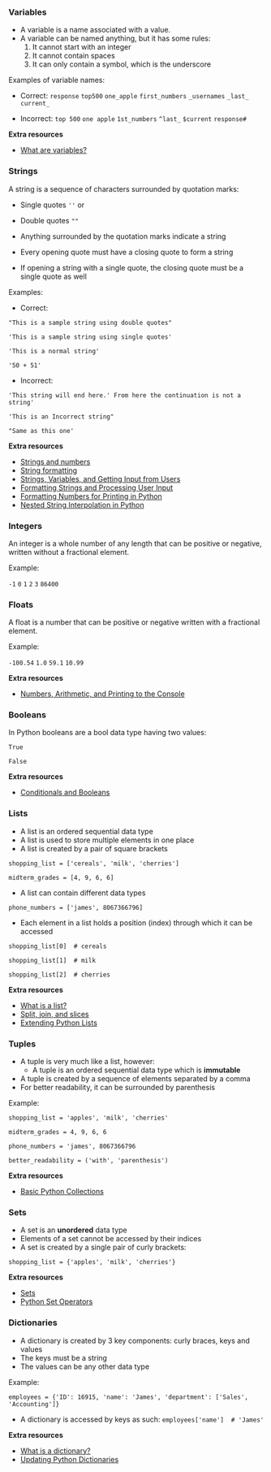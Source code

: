 ### Variables
- A variable is a name associated with a value.
- A variable can be named anything, but it has some rules:
    1. It cannot start with an integer
    2. It cannot contain spaces
    3. It can only contain a symbol, which is the underscore

Examples of variable names:
- Correct:
`response`
`top500`
`one_apple`
`first_numbers`
`_usernames`
`_last_`
`current_`


- Incorrect:
`top 500`
`one apple`
`1st_numbers`
`^last_`
`$current`
`response#`

**Extra resources**

- [What are variables?](https://python.tecladocode.com/1_age_program/2_variables.html#what-are-variables)

### Strings
A string is a sequence of characters surrounded by quotation marks:
- Single quotes `''`
or
- Double quotes `""`


- Anything surrounded by the quotation marks indicate a string
- Every opening quote must have a closing quote to form a string
- If opening a string with a single quote, the closing quote must be a single quote as well

Examples:
- Correct:

`"This is a sample string using double quotes"`

`'This is a sample string using single quotes'`

`'This is a normal string'`

`'50 + 51'`

- Incorrect:

`'This string will end here.' From here the continuation is not a string'`

`'This is an Incorrect string"`

`"Same as this one'`

**Extra resources**
- [Strings and numbers](https://python.tecladocode.com/1_age_program/1_strings_numbers.html)
- [String formatting](https://python.tecladocode.com/1_age_program/4_string_formatting.html#what-is-string-formatting)
- [Strings, Variables, and Getting Input from Users](https://www.teclado.com/30-days-of-python/python-30-day-2-strings-variables)
- [Formatting Strings and Processing User Input](https://www.teclado.com/30-days-of-python/python-30-day-3-string-formatting)
- [Formatting Numbers for Printing in Python](https://blog.teclado.com/python-formatting-numbers-for-printing/)
- [Nested String Interpolation in Python](https://blog.teclado.com/python-nested-string-interpolation/)

### Integers
An integer is a whole number of any length that can be positive or negative, written without a fractional element.

Example:

`-1` `0` `1` `2` `3` `86400`


### Floats
A float is a number that can be positive or negative written with a fractional element.

Example:

`-100.54` `1.0` `59.1` `10.99`

**Extra resources**
- [Numbers, Arithmetic, and Printing to the Console](https://www.teclado.com/30-days-of-python/python-30-day-1-numbers-printing)

### Booleans
In Python booleans are a bool data type having two values:

`True`

`False`

**Extra resources**
- [Conditionals and Booleans](https://www.teclado.com/30-days-of-python/python-30-day-5-conditionals-booleans)

### Lists
- A list is an ordered sequential data type
- A list is used to store multiple elements in one place
- A list is created by a pair of square brackets

`shopping_list = ['cereals', 'milk', 'cherries']`

`midterm_grades = [4, 9, 6, 6]`

- A list can contain different data types

`phone_numbers = ['james', 8067366796]`

- Each element in a list holds a position (index) through which it can be accessed

`shopping_list[0]  # cereals`

`shopping_list[1]  # milk`

`shopping_list[2]  # cherries`

**Extra resources**
- [What is a list?](https://python.tecladocode.com/2_countries_visited/1_lists.html)
- [Split, join, and slices](https://www.teclado.com/30-days-of-python/python-30-day-7-split-join)
- [Extending Python Lists](https://blog.teclado.com/python-extending-lists/)

### Tuples
- A tuple is very much like a list, however:
  - A tuple is an ordered sequential data type which is **immutable**
- A tuple is created by a sequence of elements separated by a comma
- For better readability, it can be surrounded by parenthesis

Example:

`shopping_list = 'apples', 'milk', 'cherries'`

`midterm_grades = 4, 9, 6, 6`

`phone_numbers = 'james', 8067366796`

`better_readability = ('with', 'parenthesis')`

**Extra resources**
- [Basic Python Collections](https://www.teclado.com/30-days-of-python/python-30-day-4-lists-tuples)

### Sets
- A set is an **unordered** data type
- Elements of a set cannot be accessed by their indices
- A set is created by a single pair of curly brackets:

`shopping_list = {'apples', 'milk', 'cherries'}`

**Extra resources**
- [Sets](https://www.teclado.com/30-days-of-python/python-30-day-11-sets)
- [Python Set Operators](https://blog.teclado.com/python-set-operators/)

### Dictionaries
- A dictionary is created by 3 key components:
curly braces, keys and values
- The keys must be a string
- The values can be any other data type

Example:
```
employees = {'ID': 16915, 'name': 'James', 'department': ['Sales', 'Accounting']}
```

- A dictionary is accessed by keys as such:
`employees['name']  # 'James'`

**Extra resources**
- [What is a dictionary?](https://python.tecladocode.com/2_countries_visited/1_lists.html)
- [Updating Python Dictionaries](https://blog.teclado.com/python-updating-dictionaries/)